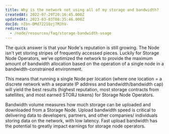 ```yaml
---
title: Why is the network not using all of my storage and bandwidth?
createdAt: 2022-07-29T20:16:45.000Z
updatedAt: 2023-03-03T08:35:46.000Z
docId: nIbn-DMd7221Ozj7MJhV-
redirects:
  - /node/resources/faq/storage-bandwidth-usage
---
```


The quick answer is that your Node's reputation is still growing. The Node isn't yet storing stripes of frequently accessed pieces. Luckily for Storage Node Operators, we’ve optimized the network to provide the maximum amount of bandwidth allocation based on the operation of a single node in a bandwidth-constrained environment.&#x20;

This means that running a single Node per location (where one location = a discrete network with a separate IP address and bandwidth/bandwidth cap) will yield the best results (highest reputation, most storage contracts from satellites, and most earned STORJ tokens) for Storage Node Operators.

Bandwidth volume measures how much storage can be uploaded and downloaded from a Storage Node. Upload bandwidth speed is critical to delivering data to developers, partners, and other companies/ individuals storing data on the network, with low latency. Fast upload bandwidth has the potential to greatly impact earnings for storage node operators.
